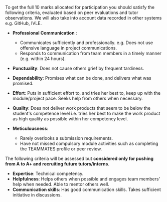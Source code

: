 To get the full 10 marks allocated for participation you should satisfy the following criteria, evaluated based on peer evaluations and tutor observations. We will also take into account data recorded in other systems e.g. GitHub, IVLE.

* **Professional Communication** : 
  * Communicates sufficiently and professionally. e.g. Does not use offensive language in project communications.
  * Responds to communication from team members in a timely manner (e.g. within 24 hours).

* **Punctuality**: Does not cause others grief by frequent tardiness.

* **Dependability**: Promises what can be done, and delivers what was promised.

* **Effort**: Puts in sufficient effort to, and tries her best to, keep up with the module/project pace. Seeks help from others when necessary.

* **Quality**: Does not deliver work products that seem to be below the student's competence level i.e. tries her best to make the work product as high quality as possible within her competency level.

* **Meticulousness**:
  * Rarely overlooks a submission requirements.
  * Have not missed compulsory module activities such as completing the TEAMMATES profile or peer review.
  
The following criteria will be assessed but **considered only for pushing from A to A+ and recruiting future tutors/interns**.

* **Expertise**: Technical competency.
* **Helpfulness**: Helps others when possible and engages team members’ help when needed. Able to mentor others well.
* **Communication skills**: Has good communication skills. Takes sufficient initiative in discussions.
  


